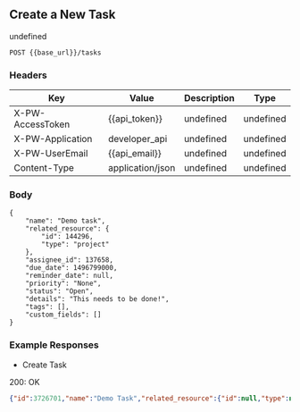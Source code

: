## Create a New Task

undefined

```POST {{base_url}}/tasks```

### Headers

Key | Value | Description | Type
--- | --- | --- | ---
X-PW-AccessToken | {{api_token}} | undefined | undefined
X-PW-Application | developer_api | undefined | undefined
X-PW-UserEmail | {{api_email}} | undefined | undefined
Content-Type | application/json | undefined | undefined
### Body

```
{
    "name": "Demo task",
    "related_resource": {
        "id": 144296,
        "type": "project"
    },
    "assignee_id": 137658,
    "due_date": 1496799000,
    "reminder_date": null,
    "priority": "None",
    "status": "Open",
    "details": "This needs to be done!",
    "tags": [],
    "custom_fields": []
}
```
### Example Responses

- Create Task

200: OK
```json
{"id":3726701,"name":"Demo Task","related_resource":{"id":null,"type":null},"assignee_id":137658,"due_date":null,"reminder_date":null,"completed_date":null,"priority":"None","status":"Open","details":null,"tags":[],"custom_fields":[],"date_created":1496771985,"date_modified":1496771985}
```